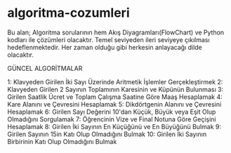 # algoritma-cozumleri
Bu alan; Algoritma sorularının hem Akış Diyagramları(FlowChart) ve Python kodları ile çözümleri olacaktır. Temel seviyeden ileri seviyeye çıkılması hedeflenmektedir. Her zaman olduğu gibi herkesin anlayacağı dilde olacaktır. 

GÜNCEL ALGORİTMALAR

1: Klavyeden Girilen İki Sayı Üzerinde Aritmetik İşlemler Gerçekleştirmek
2: Klavyeden Girilen 2 Sayının Toplamının Karesinin ve Küpünün Bulunması
3: Girilen Saatlik Ücret ve Toplam Çalışma Saatine Göre Maaş Hesaplamak
4: Kare Alanını ve Çevresini Hesaplamak
5: Dikdörtgenin Alanını ve Çevresini Hesaplamak
6: Girilen Sayı Değerini 10'dan Küçük, Büyük veya Eşit Olup Olmadığını Sorgulamak
7: Öğrencinin Vize ve Final Notuna Göre Geçişini Hesaplamak
8: Girilen İki Sayının En Küçüğünü ve En Büyüğünü Bulmak
9: Girilen Sayının 15in Katı Olup Olmadığını Bulmak
10: Girilen İki Sayının Birbirinin Katı Olup Olmadığını Bulmak
